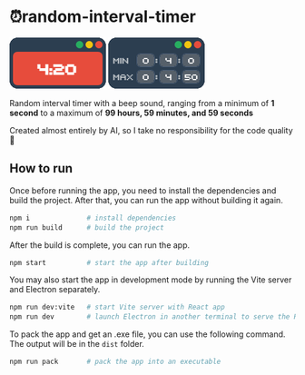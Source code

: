 # ⏰random-interval-timer

![Screenshot](./readme/screenshot1.png)
![Screenshot](./readme/screenshot2.png)

Random interval timer with a beep sound, ranging from a minimum of **1 second** to a maximum of **99 hours, 59 minutes, and 59 seconds**

Created almost entirely by AI, so I take no responsibility for the code quality 🐸

## How to run
Once before running the app, you need to install the dependencies and build the project. After that, you can run the app without building it again.
```bash
npm i              # install dependencies
npm run build      # build the project
```

After the build is complete, you can run the app.
```bash
npm start          # start the app after building
```

You may also start the app in development mode by running the Vite server and Electron separately.
```bash
npm run dev:vite   # start Vite server with React app
npm run dev        # launch Electron in another terminal to serve the React app
```

To pack the app and get an .exe file, you can use the following command. The output will be in the `dist` folder.
```bash
npm run pack       # pack the app into an executable
```

